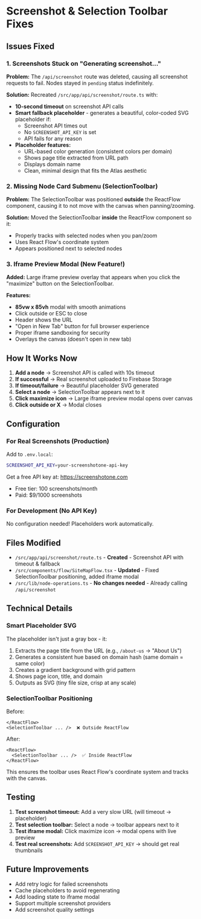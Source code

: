 # Screenshot & Selection Toolbar Fixes

## Issues Fixed

### 1. **Screenshots Stuck on "Generating screenshot..."**

**Problem:** The `/api/screenshot` route was deleted, causing all screenshot requests to fail. Nodes stayed in `pending` status indefinitely.

**Solution:** Recreated `/src/app/api/screenshot/route.ts` with:
- **10-second timeout** on screenshot API calls
- **Smart fallback placeholder** - generates a beautiful, color-coded SVG placeholder if:
  - Screenshot API times out
  - No `SCREENSHOT_API_KEY` is set
  - API fails for any reason
- **Placeholder features:**
  - URL-based color generation (consistent colors per domain)
  - Shows page title extracted from URL path
  - Displays domain name
  - Clean, minimal design that fits the Atlas aesthetic

### 2. **Missing Node Card Submenu (SelectionToolbar)**

**Problem:** The SelectionToolbar was positioned **outside** the ReactFlow component, causing it to not move with the canvas when panning/zooming.

**Solution:** Moved the SelectionToolbar **inside** the ReactFlow component so it:
- Properly tracks with selected nodes when you pan/zoom
- Uses React Flow's coordinate system
- Appears positioned next to selected nodes

### 3. **Iframe Preview Modal** (New Feature!)

**Added:** Large iframe preview overlay that appears when you click the "maximize" button on the SelectionToolbar.

**Features:**
- **85vw x 85vh** modal with smooth animations
- Click outside or ESC to close
- Header shows the URL
- "Open in New Tab" button for full browser experience
- Proper iframe sandboxing for security
- Overlays the canvas (doesn't open in new tab)

## How It Works Now

1. **Add a node** → Screenshot API is called with 10s timeout
2. **If successful** → Real screenshot uploaded to Firebase Storage
3. **If timeout/failure** → Beautiful placeholder SVG generated
4. **Select a node** → SelectionToolbar appears next to it
5. **Click maximize icon** → Large iframe preview modal opens over canvas
6. **Click outside or X** → Modal closes

## Configuration

### For Real Screenshots (Production)

Add to `.env.local`:
```bash
SCREENSHOT_API_KEY=your-screenshotone-api-key
```

Get a free API key at: https://screenshotone.com
- Free tier: 100 screenshots/month
- Paid: $9/1000 screenshots

### For Development (No API Key)

No configuration needed! Placeholders work automatically.

## Files Modified

- `/src/app/api/screenshot/route.ts` - **Created** - Screenshot API with timeout & fallback
- `/src/components/flow/SiteMapFlow.tsx` - **Updated** - Fixed SelectionToolbar positioning, added iframe modal
- `/src/lib/node-operations.ts` - **No changes needed** - Already calling `/api/screenshot`

## Technical Details

### Smart Placeholder SVG

The placeholder isn't just a gray box - it:
1. Extracts the page title from the URL (e.g., `/about-us` → "About Us")
2. Generates a consistent hue based on domain hash (same domain = same color)
3. Creates a gradient background with grid pattern
4. Shows page icon, title, and domain
5. Outputs as SVG (tiny file size, crisp at any scale)

### SelectionToolbar Positioning

Before:
```tsx
</ReactFlow>
<SelectionToolbar ... />  ❌ Outside ReactFlow
```

After:
```tsx
<ReactFlow>
  <SelectionToolbar ... />  ✅ Inside ReactFlow
</ReactFlow>
```

This ensures the toolbar uses React Flow's coordinate system and tracks with the canvas.

## Testing

1. **Test screenshot timeout:** Add a very slow URL (will timeout → placeholder)
2. **Test selection toolbar:** Select a node → toolbar appears next to it
3. **Test iframe modal:** Click maximize icon → modal opens with live preview
4. **Test real screenshots:** Add `SCREENSHOT_API_KEY` → should get real thumbnails

## Future Improvements

- Add retry logic for failed screenshots
- Cache placeholders to avoid regenerating
- Add loading state to iframe modal
- Support multiple screenshot providers
- Add screenshot quality settings

